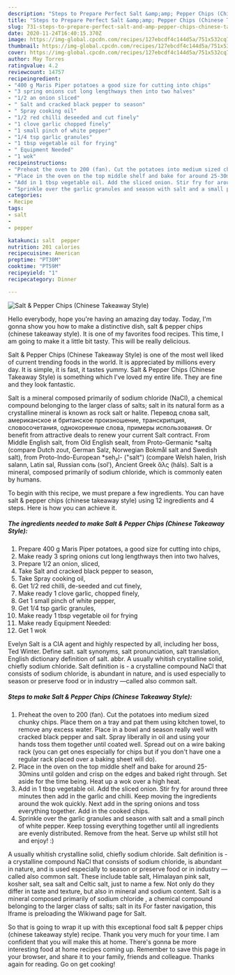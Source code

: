 ```yaml
---
description: "Steps to Prepare Perfect Salt &amp;amp; Pepper Chips (Chinese Takeaway Style)"
title: "Steps to Prepare Perfect Salt &amp;amp; Pepper Chips (Chinese Takeaway Style)"
slug: 731-steps-to-prepare-perfect-salt-and-amp-pepper-chips-chinese-takeaway-style
date: 2020-11-24T16:40:15.370Z
image: https://img-global.cpcdn.com/recipes/127ebcdf4c144d5a/751x532cq70/salt-pepper-chips-chinese-takeaway-style-recipe-main-photo.jpg
thumbnail: https://img-global.cpcdn.com/recipes/127ebcdf4c144d5a/751x532cq70/salt-pepper-chips-chinese-takeaway-style-recipe-main-photo.jpg
cover: https://img-global.cpcdn.com/recipes/127ebcdf4c144d5a/751x532cq70/salt-pepper-chips-chinese-takeaway-style-recipe-main-photo.jpg
author: May Torres
ratingvalue: 4.2
reviewcount: 14757
recipeingredient:
- "400 g Maris Piper potatoes a good size for cutting into chips"
- "3 spring onions cut long lengthways then into two halves"
- "1/2 an onion sliced"
- " Salt and cracked black pepper to season"
- " Spray cooking oil"
- "1/2 red chilli deseeded and cut finely"
- "1 clove garlic chopped finely"
- "1 small pinch of white pepper"
- "1/4 tsp garlic granules"
- "1 tbsp vegetable oil for frying"
- " Equipment Needed"
- "1 wok"
recipeinstructions:
- "Preheat the oven to 200 (fan). Cut the potatoes into medium sized chunky chips. Place them on a tray and pat them using kitchen towel, to remove any excess water. Place in a bowl and season really well with cracked black pepper and salt. Spray liberally in oil and using your hands toss them together until coated well. Spread out on a wire baking rack (you can get ones especially for chips but if you don&#39;t have one a regular rack placed over a baking sheet will do)."
- "Place in the oven on the top middle shelf and bake for around 25-30mins until golden and crisp on the edges and baked right through. Set aside for the time being. Heat up a wok over a high heat."
- "Add in 1 tbsp vegetable oil. Add the sliced onion. Stir fry for around three minutes then add in the garlic and chilli. Keep moving the ingredients around the wok quickly. Next add in the spring onions and toss everything together. Add in the cooked chips."
- "Sprinkle over the garlic granules and season with salt and a small pinch of white pepper. Keep tossing everything together until all ingredients are evenly distributed. Remove from the heat. Serve up whilst still hot and enjoy! :)"
categories:
- Recipe
tags:
- salt
- 
- pepper

katakunci: salt  pepper 
nutrition: 201 calories
recipecuisine: American
preptime: "PT30M"
cooktime: "PT59M"
recipeyield: "1"
recipecategory: Dinner

---
```



![Salt &amp; Pepper Chips (Chinese Takeaway Style)](https://img-global.cpcdn.com/recipes/127ebcdf4c144d5a/751x532cq70/salt-pepper-chips-chinese-takeaway-style-recipe-main-photo.jpg)

Hello everybody, hope you're having an amazing day today. Today, I'm gonna show you how to make a distinctive dish, salt &amp; pepper chips (chinese takeaway style). It is one of my favorites food recipes. This time, I am going to make it a little bit tasty. This will be really delicious.

Salt &amp; Pepper Chips (Chinese Takeaway Style) is one of the most well liked of current trending foods in the world. It is appreciated by millions every day. It is simple, it is fast, it tastes yummy. Salt &amp; Pepper Chips (Chinese Takeaway Style) is something which I've loved my entire life. They are fine and they look fantastic.

Salt is a mineral composed primarily of sodium chloride (NaCl), a chemical compound belonging to the larger class of salts; salt in its natural form as a crystalline mineral is known as rock salt or halite. Перевод слова salt, американское и британское произношение, транскрипция, словосочетания, однокоренные слова, примеры использования. Or benefit from attractive deals to renew your current Salt contract. From Middle English salt, from Old English sealt, from Proto-Germanic *saltą (compare Dutch zout, German Salz, Norwegian Bokmål salt and Swedish salt), from Proto-Indo-European *seh₂l- (&#34;salt&#34;) (compare Welsh halen, Irish salann, Latin sal, Russian соль (solʹ), Ancient Greek ἅλς (háls). Salt is a mineral, composed primarily of sodium chloride, which is commonly eaten by humans.


To begin with this recipe, we must prepare a few ingredients. You can have salt &amp; pepper chips (chinese takeaway style) using 12 ingredients and 4 steps. Here is how you can achieve it.

<!--inarticleads1-->

##### The ingredients needed to make Salt &amp; Pepper Chips (Chinese Takeaway Style):

1. Prepare 400 g Maris Piper potatoes, a good size for cutting into chips,
1. Make ready 3 spring onions cut long lengthways then into two halves,
1. Prepare 1/2 an onion, sliced,
1. Take  Salt and cracked black pepper to season,
1. Take  Spray cooking oil,
1. Get 1/2 red chilli, de-seeded and cut finely,
1. Make ready 1 clove garlic, chopped finely,
1. Get 1 small pinch of white pepper,
1. Get 1/4 tsp garlic granules,
1. Make ready 1 tbsp vegetable oil for frying
1. Make ready  Equipment Needed:
1. Get 1 wok


Evelyn Salt is a CIA agent and highly respected by all, including her boss, Ted Winter. Define salt. salt synonyms, salt pronunciation, salt translation, English dictionary definition of salt. abbr. A usually whitish crystalline solid, chiefly sodium chloride. Salt definition is - a crystalline compound NaCl that consists of sodium chloride, is abundant in nature, and is used especially to season or preserve food or in industry —called also common salt. 

<!--inarticleads2-->

##### Steps to make Salt &amp; Pepper Chips (Chinese Takeaway Style):

1. Preheat the oven to 200 (fan). Cut the potatoes into medium sized chunky chips. Place them on a tray and pat them using kitchen towel, to remove any excess water. Place in a bowl and season really well with cracked black pepper and salt. Spray liberally in oil and using your hands toss them together until coated well. Spread out on a wire baking rack (you can get ones especially for chips but if you don&#39;t have one a regular rack placed over a baking sheet will do).
1. Place in the oven on the top middle shelf and bake for around 25-30mins until golden and crisp on the edges and baked right through. Set aside for the time being. Heat up a wok over a high heat.
1. Add in 1 tbsp vegetable oil. Add the sliced onion. Stir fry for around three minutes then add in the garlic and chilli. Keep moving the ingredients around the wok quickly. Next add in the spring onions and toss everything together. Add in the cooked chips.
1. Sprinkle over the garlic granules and season with salt and a small pinch of white pepper. Keep tossing everything together until all ingredients are evenly distributed. Remove from the heat. Serve up whilst still hot and enjoy! :)


A usually whitish crystalline solid, chiefly sodium chloride. Salt definition is - a crystalline compound NaCl that consists of sodium chloride, is abundant in nature, and is used especially to season or preserve food or in industry —called also common salt. These include table salt, Himalayan pink salt, kosher salt, sea salt and Celtic salt, just to name a few. Not only do they differ in taste and texture, but also in mineral and sodium content. Salt is a mineral composed primarily of sodium chloride , a chemical compound belonging to the larger class of salts; salt in its For faster navigation, this Iframe is preloading the Wikiwand page for Salt. 

So that is going to wrap it up with this exceptional food salt &amp; pepper chips (chinese takeaway style) recipe. Thank you very much for your time. I am confident that you will make this at home. There's gonna be more interesting food at home recipes coming up. Remember to save this page in your browser, and share it to your family, friends and colleague. Thanks again for reading. Go on get cooking!
